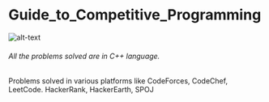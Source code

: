 # Guide_to_Competitive_Programming
![alt-text](https://static-fastly.hackerearth.com/static/hackerearth/images/marketing/algorithm_blog/algo-og.jpg)

###### All the problems solved are in C++ language.
Problems solved in various platforms like CodeForces, CodeChef, LeetCode. HackerRank, HackerEarth, SPOJ
